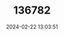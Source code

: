 ---
title: "136782"
category: "Carollia manu"
draft: false
date: 2024-02-22 13:03:51
languages:
  German: ["Manu-Kurzschwanzblattnase"]
  English: ["Manu Short-tailed Bat"]
---